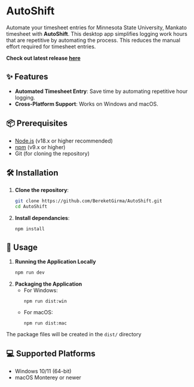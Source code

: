 # AutoShift 
Automate your timesheet entries for Minnesota State University, Mankato timesheet with **AutoShift**. This desktop app simplifies logging work hours that are repetitive by automating the process. This reduces the manual effort required for timesheet entries.

**Check out latest release [here](https://github.com/BereketGirma/AutoShift/releases/tag/Latest)**

## ✨ Features 
- **Automated Timesheet Entry**: Save time by automating repetitive hour logging.
- **Cross-Platform Support**: Works on Windows and macOS.

## 📦 Prerequisites 
- [Node.js](https://nodejs.org/) (v18.x or higher recommended)
- [npm](https://www.npmjs.com/) (v9.x or higher)
- Git (for cloning the repository)
  
## 🛠️ Installation
1. **Clone the repository**:
   ```bash
   git clone https://github.com/BereketGirma/AutoShift.git
   cd AutoShift
   ```
2. **Install dependancies**:
   ```
   npm install
   ```
## 🚀 Usage 
1. **Running the Application Locally**
   ```bash
   npm run dev
   ```
2. **Packaging the Application**
   - For Windows:
     ```
     npm run dist:win
     ```
   - For macOS:
     ```
     npm run dist:mac
     ```
The package files will be created in the ```dist/``` directory

## 💻 Supported Platforms
- Windows 10/11 (64-bit)
- macOS Monterey or newer

